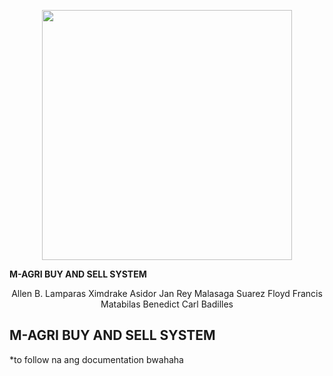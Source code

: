 <p align="center"><img src="https://scontent.fmnl6-1.fna.fbcdn.net/v/t1.0-9/27332038_1611561705576297_6590667790777360517_n.jpg?oh=406023b6af361944ec4ff16839f61273&oe=5B10B26E" height="400" width="400"></p>
<strong>M-AGRI BUY AND SELL SYSTEM</strong>
<p align="center">
Allen B. Lamparas Ximdrake Asidor Jan Rey Malasaga Suarez Floyd Francis Matabilas Benedict Carl Badilles

</p>

## M-AGRI BUY AND SELL SYSTEM

*to follow na ang documentation bwahaha
